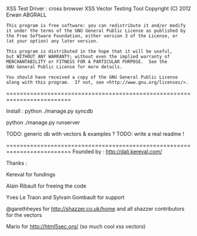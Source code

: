   XSS Test Driver : cross browser XSS Vector Testing Tool
    Copyright (C) 2012  Erwan ABGRALL

    This program is free software: you can redistribute it and/or modify
    it under the terms of the GNU General Public License as published by
    the Free Software Foundation, either version 3 of the License, or
    (at your option) any later version.

    This program is distributed in the hope that it will be useful,
    but WITHOUT ANY WARRANTY; without even the implied warranty of
    MERCHANTABILITY or FITNESS FOR A PARTICULAR PURPOSE.  See the
    GNU General Public License for more details.

    You should have received a copy of the GNU General Public License
    along with this program.  If not, see <http://www.gnu.org/licenses/>.

=========================================================================

Install :
python ./manage.py syncdb

python ./manage.py runserver


TODO: generic db with vectors & examples ?
TODO: write a real readme !

=========================================================================
Founded by : http://dali.kereval.com/

Thanks :

Kereval for fundings

Alain Ribault for freeing the code

Yves Le Traon and Sylvain Gombault for support

@garethheyes for http://shazzer.co.uk/home and all shazzer contributors for the vectors

Mario for http://html5sec.org/ (so much cool xss vectors)

